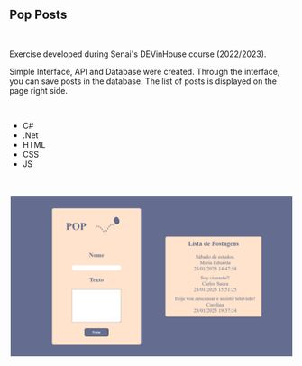 <h2>Pop Posts</h2>
<br>
<p> Exercise developed during Senai's DEVinHouse course (2022/2023).</p>

<p>Simple Interface, API and Database were created. Through the interface, you can save posts in the database. The list of posts is displayed on the page right side.</p>
<br>
<ul>
<li>C#</li>
<li>.Net</li>
<li>HTML</li>
<li>CSS</li>
<li>JS</li>
</ul>
<br>
<br>
<div  align= "center">
 <img  src="print.png" width = 500px>
 </div>